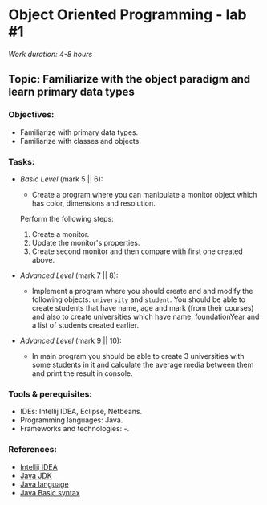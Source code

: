 # Object Oriented Programming - lab #1

_Work duration: 4-8 hours_

## Topic: Familiarize with the object paradigm and learn primary data types

### Objectives:
  - Familiarize with primary data types.
  - Familiarize with classes and objects.
  
### Tasks:

  - _Basic Level_ (mark 5 || 6):
    - Create a program where you can manipulate a monitor object which has color, dimensions and resolution. 
    
    Perform the following steps: 
    
    1. Create a monitor.
    2. Update the monitor's properties.
    3. Create second monitor and then compare with first one created above.

 - _Advanced Level_ (mark 7 || 8):
    - Implement a program where you should create and and modify the following objects: `university` and `student`. You should be able to create students that have name, age and mark (from their courses) and also to create universities which have name, foundationYear and a list of students created earlier.
    
  - _Advanced Level_ (mark 9 || 10):
    - In main program you should be able to create 3 universities with some students in it and calculate the average media between them and print the result in console.

### Tools & perequisites:
  - IDEs: Intellij IDEA, Eclipse, Netbeans.
  - Programming languages: Java.
  - Frameworks and technologies: -.


### References:
  - [Intellij IDEA](https://www.jetbrains.com/idea/)
  - [Java JDK](https://www.oracle.com/technetwork/java/javase/downloads/jdk8-downloads-2133151.html)
  - [Java language](https://www.tutorialspoint.com/java/)
  - [Java Basic syntax](https://www.tutorialspoint.com/java/java_basic_syntax.htm)
  
